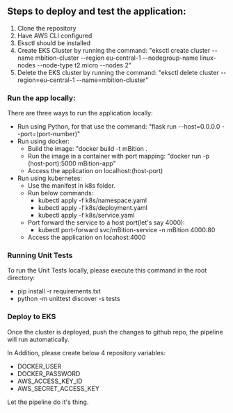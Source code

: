 <h2>Steps to deploy and test the application: </h2>

1. Clone the repository
2. Have AWS CLI configured
3. Eksctl should be installed 
4. Create EKS Cluster by running the command: "eksctl create cluster --name mbition-cluster --region eu-central-1 --nodegroup-name linux-nodes --node-type t2.micro --nodes 2"
5. Delete the EKS cluster by running the command: "eksctl delete cluster --region=eu-central-1 --name=mbition-cluster"

<h3>Run the app locally:</h3>

There are three ways to run the application locally:
- Run using Python, for that use the command: "flask run --host=0.0.0.0 --port=(port-number)"
- Run using docker:
    - Build the image: "docker build -t mBition .
    - Run the image in a container with port mapping: "docker run -p (host-port):5000 mBition-app" 
    - Access the application on localhost:(host-port)
- Run using kubernetes:
    - Use the manifest in k8s folder.
    - Run below commands:
        - kubectl apply -f k8s/namespace.yaml
        - kubectl apply -f k8s/deployment.yaml
        - kubectl apply -f k8s/service.yaml
    - Port forward the service to a host port(let's say 4000): 
        - kubectl port-forward svc/mBition-service -n mBition 4000:80
    - Access the application on locahost:4000

<h3>Running Unit Tests</h3>

To run the Unit Tests locally, please execute this command in the root directory:
- pip install -r requirements.txt
- python -m unittest discover -s tests

<h3> Deploy to EKS</h3>
Once the cluster is deployed, push the changes to github repo, the pipeline will run automatically.

In Addition, please create below 4 repository variables:
- DOCKER_USER
- DOCKER_PASSWORD
- AWS_ACCESS_KEY_ID
- AWS_SECRET_ACCESS_KEY

Let the pipeline do it's thing.